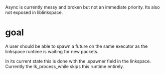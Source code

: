 Async is currently messy and broken but not an immediate priority.
Its also not exposed in liblinkspace.

# goal
A user should be able to spawn a future on the same executor as the linkspace runtime is waiting for
new packets.

In its current state this is done with the .spawner field in the linkspace.
Currently the lk_process_while skips this runtime entirely.
